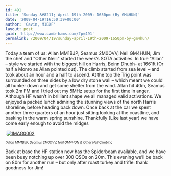 ```yaml
---
id: 491
title: 'Sunday &#8211; April 19th 2009: 1650pm (By GM4HUN)'
date: '2009-04-19T16:50:39+00:00'
author: 'Gavin, M1BXF'
layout: post
guid: 'http://www.camb-hams.com/?p=491'
permalink: /2009/04/19/sunday-april-19th-2009-1650pm-by-gm4hun/
---
```


Today a team of us: Allan MM1BJP; Seamus 2M0OVV; Neil GM4HUN; Jim the chef and "Other Neill" started the week’s SOTA activities. In true "Allan" – style we started with the biggest hill on Harris, Beinn Dhubh- at 1661ft (Or half a Monro as Allan pointed out). The climb started from sea level – and took about an hour and a half to ascend. At the top the Trig point was surrounded on three sides by a low dry stone wall – which meant we could all hunker down and get some shelter from the wind. Allan hit 40m, Seamus took 2m FM and I tried out my 5MHz setup for the first time in anger. Although HF wasn’t in brilliant shape we all managed valid activations. We enjoyed a packed lunch admiring the stunning views of the north Harris shoreline, before heading back down. Once back at the car we spent another three quarters of an hour just sitting looking at the coastline, and basking in the warm spring sunshine. Thankfully (Like last year) we have come early enough to avoid the midges

.[![IMAG0002](http://dx.camb-hams.com/wp-content/uploads/2009/04/imag0002-thumb.jpg "IMAG0002")](http://dx.camb-hams.com/wp-content/uploads/2009/04/imag0002.jpg)

<font size="1">*(Allan MM1BJP, Seamus 2M0OVV, Neil GM4HUN &amp; Other Neil Climbing* </font>

Back at base the HF station now has the Spiderbeam available, and we have been busy notching up over 300 QSOs on 20m. This evening we’ll be back on 80m for another run – but only after roast turkey and trifle: thank goodness for Jim!